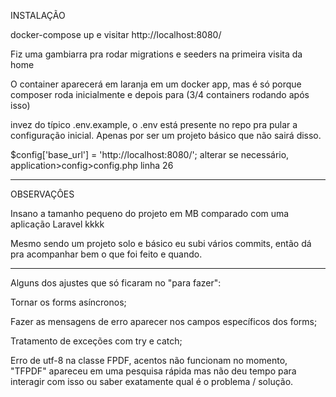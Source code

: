 INSTALAÇÃO

docker-compose up e visitar http://localhost:8080/

Fiz uma gambiarra pra rodar migrations e seeders na primeira visita da home

O container aparecerá em laranja em um docker app, mas é só porque composer roda inicialmente e depois para (3/4 containers rodando após isso)

invez do típico .env.example, o .env está presente no repo pra pular a configuração inicial. Apenas por ser um projeto básico que não sairá disso.

$config['base_url'] = 'http://localhost:8080/';
alterar se necessário, application>config>config.php linha 26

______________

OBSERVAÇÔES

Insano a tamanho pequeno do projeto em MB comparado com uma aplicação Laravel kkkk

Mesmo sendo um projeto solo e básico eu subi vários commits, então dá pra acompanhar bem o que foi feito e quando.

______________

Alguns dos ajustes que só ficaram no "para fazer":

Tornar os forms asíncronos;

Fazer as mensagens de erro aparecer nos campos específicos dos forms;

Tratamento de exceções com try e catch;

Erro de utf-8 na classe FPDF, acentos não funcionam no momento, "TFPDF" apareceu em uma pesquisa rápida mas não deu tempo para interagir com isso ou saber exatamente qual é o problema / solução.